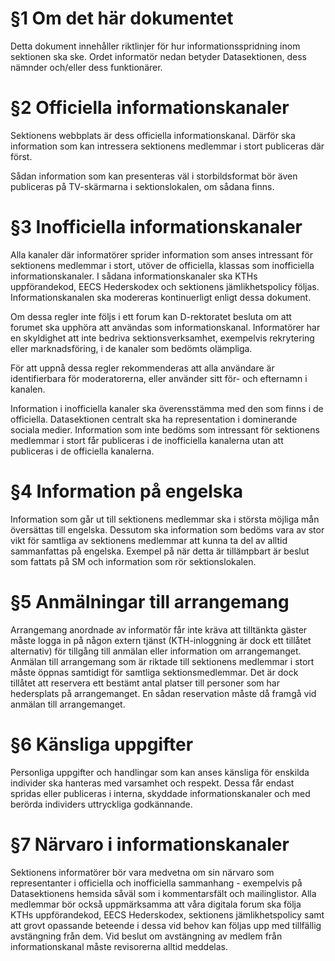 <!-- Konglig Datasektionens informationsspridningspolicy -->

# §1 Om det här dokumentet

Detta dokument innehåller riktlinjer för hur informationsspridning inom sektionen ska ske. Ordet informatör nedan betyder Datasektionen, dess nämnder och/eller dess funktionärer.

# §2 Officiella informationskanaler

Sektionens webbplats är dess officiella informationskanal. Därför ska information som kan intressera sektionens medlemmar i stort publiceras där först.

Sådan information som kan presenteras väl i storbildsformat bör även publiceras på TV-skärmarna i sektionslokalen, om sådana finns.

# §3 Inofficiella informationskanaler

Alla kanaler där informatörer sprider information som anses intressant för sektionens medlemmar i stort, utöver de officiella, klassas som inofficiella informationskanaler. I sådana informationskanaler ska KTHs uppförandekod, EECS Hederskodex och sektionens jämlikhetspolicy följas. Informationskanalen ska modereras kontinuerligt enligt dessa dokument.

Om dessa regler inte följs i ett forum kan D-rektoratet besluta om att forumet ska upphöra att användas som informationskanal. Informatörer har en skyldighet att inte bedriva sektionsverksamhet, exempelvis rekrytering eller marknadsföring, i de kanaler som bedömts olämpliga.

För att uppnå dessa regler rekommenderas att alla användare är identifierbara för moderatorerna, eller använder sitt för- och efternamn i kanalen.

Information i inofficiella kanaler ska överensstämma med den som finns i de officiella. Datasektionen centralt ska ha representation i dominerande sociala medier. Information som inte bedöms som intressant för sektionens medlemmar i stort får publiceras i de inofficiella kanalerna utan att publiceras i de officiella kanalerna.

# §4 Information på engelska

Information som går ut till sektionens medlemmar ska i största möjliga mån översättas till engelska. Dessutom ska information som bedöms vara av stor vikt för samtliga av sektionens medlemmar att kunna ta del av alltid sammanfattas på engelska. Exempel på när detta är tillämpbart är beslut som fattats på SM och information som rör sektionslokalen.

# §5 Anmälningar till arrangemang

Arrangemang anordnade av informatör får inte kräva att tilltänkta gäster måste logga in på någon extern tjänst (KTH-inloggning är dock ett tillåtet alternativ) för tillgång till anmälan eller information om arrangemanget. Anmälan till arrangemang som är riktade till sektionens medlemmar i stort måste öppnas samtidigt för samtliga sektionsmedlemmar. Det är dock tillåtet att reservera ett bestämt antal platser till personer som har hedersplats på arrangemanget. En sådan reservation måste då framgå vid anmälan till arrangemanget.

# §6 Känsliga uppgifter

Personliga uppgifter och handlingar som kan anses känsliga för enskilda individer ska hanteras med varsamhet och respekt. Dessa får endast spridas eller publiceras i interna, skyddade informationskanaler och med berörda individers uttryckliga godkännande.

# §7 Närvaro i informationskanaler

Sektionens informatörer bör vara medvetna om sin närvaro som representanter i officiella och inofficiella sammanhang - exempelvis på Datasektionens hemsida såväl som i kommentarsfält och mailinglistor. Alla medlemmar bör också uppmärksamma att våra digitala forum ska följa KTHs uppförandekod, EECS Hederskodex, sektionens jämlikhetspolicy samt att grovt opassande beteende i dessa vid behov kan följas upp med tillfällig avstängning från dem. Vid beslut om avstängning av medlem från informationskanal måste revisorerna alltid meddelas.
